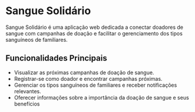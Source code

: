 # Sangue Solidário

Sangue Solidário é uma aplicação web dedicada a conectar doadores de sangue com campanhas de doação e facilitar o gerenciamento dos tipos sanguíneos de familiares.

## Funcionalidades Principais

- Visualizar as próximas campanhas de doação de sangue.
- Registrar-se como doador e encontrar campanhas próximas.
- Gerenciar os tipos sanguíneos de familiares e receber notificações relevantes.
- Oferecer informações sobre a importância da doação de sangue e seus benefícios
